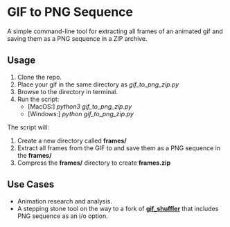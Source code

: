 # GIF to PNG Sequence

A simple command-line tool for extracting all frames of an animated gif and saving them as a PNG sequence in a ZIP archive.

## Usage

1. Clone the repo.
2. Place your gif in the same directory as _gif_to_png_zip.py_
3. Browse to the directory in terminal.
4. Run the script:
    - [MacOS:] _python3 gif_to_png_zip.py_
    - [Windows:] _python gif_to_png_zip.py_

The script will:
1. Create a new directory called **frames/**
2. Extract all frames from the GIF to and save them as a PNG sequence in the **frames/**
3. Compress the **frames/** directory to create **frames.zip**

## Use Cases
- Animation research and analysis.
- A stepping stone tool on the way to a fork of [**gif_shuffler**](https://github.com/arguablykomodo/gif_shuffler) that includes PNG sequence as an i/o option.
